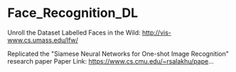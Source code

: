 # Face_Recognition_DL

Unroll the Dataset 
Labelled Faces in the Wild: http://vis-www.cs.umass.edu/lfw/

Replicated the "Siamese Neural Networks for One-shot Image Recognition" research paper
Paper Link: https://www.cs.cmu.edu/~rsalakhu/pape...
